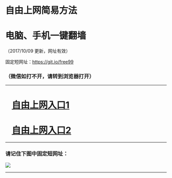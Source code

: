 ﻿# 自由上网简易方法

# 电脑、手机一键翻墙

（2017/10/09 更新，网址有效）

固定短网址：https://git.io/free99

### （微信如打不开，请转到浏览器打开）


***





# &nbsp;&nbsp; <a href="http://ft71045446.fwq-tz-1001.info/fwqtz01.html?t=100900124448 " target="_blank">自由上网入口1</a>
# &nbsp;&nbsp; <a href="http://ft3229325820.fwq-tz-1002.info/fwqtz02.html?t=100900116720 " target="_blank">自由上网入口2</a>
***

### 请记住下图中固定短网址：

<img src="https://s3-us-west-2.amazonaws.com/fwq-1001/yjfq-20170905okok.png" /> 


***

